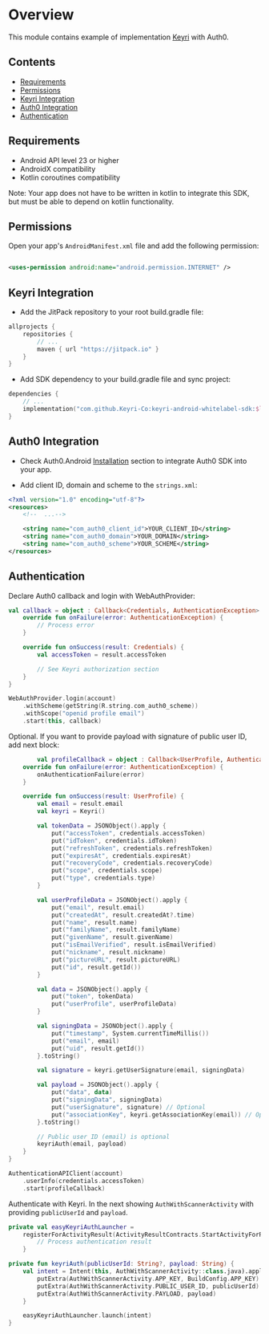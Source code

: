 # Overview

This module contains example of implementation [Keyri](https://keyri.com) with Auth0.

## Contents

* [Requirements](#Requirements)
* [Permissions](#Permissions)
* [Keyri Integration](#Keyri-Integration)
* [Auth0 Integration](#Auth0-Integration)
* [Authentication](#Authentication)

## Requirements

* Android API level 23 or higher
* AndroidX compatibility
* Kotlin coroutines compatibility

Note: Your app does not have to be written in kotlin to integrate this SDK, but must be able to
depend on kotlin functionality.

## Permissions

Open your app's `AndroidManifest.xml` file and add the following permission:

```xml

<uses-permission android:name="android.permission.INTERNET" />
```

## Keyri Integration

* Add the JitPack repository to your root build.gradle file:

```groovy
allprojects {
    repositories {
        // ...
        maven { url "https://jitpack.io" }
    }
}
```

* Add SDK dependency to your build.gradle file and sync project:

```kotlin
dependencies {
    // ...
    implementation("com.github.Keyri-Co:keyri-android-whitelabel-sdk:$latestKeyriVersion")
}
```

## Auth0 Integration

* Check Auth0.Android [Installation](https://github.com/auth0/Auth0.Android#installation) section to
  integrate Auth0 SDK into your app.

* Add client ID, domain and scheme to the `strings.xml`:

```xml
<?xml version="1.0" encoding="utf-8"?>
<resources>
    <!--  ...-->

    <string name="com_auth0_client_id">YOUR_CLIENT_ID</string>
    <string name="com_auth0_domain">YOUR_DOMAIN</string>
    <string name="com_auth0_scheme">YOUR_SCHEME</string>
</resources>
```

## Authentication

Declare Auth0 callback and login with WebAuthProvider:

```kotlin
val callback = object : Callback<Credentials, AuthenticationException> {
    override fun onFailure(error: AuthenticationException) {
        // Process error
    }

    override fun onSuccess(result: Credentials) {
        val accessToken = result.accessToken

        // See Keyri authorization section
    }
}

WebAuthProvider.login(account)
    .withScheme(getString(R.string.com_auth0_scheme))
    .withScope("openid profile email")
    .start(this, callback)
```

Optional. If you want to provide payload with signature of public user ID, add next block:

```kotlin
        val profileCallback = object : Callback<UserProfile, AuthenticationException> {
    override fun onFailure(error: AuthenticationException) {
        onAuthenticationFailure(error)
    }

    override fun onSuccess(result: UserProfile) {
        val email = result.email
        val keyri = Keyri()

        val tokenData = JSONObject().apply {
            put("accessToken", credentials.accessToken)
            put("idToken", credentials.idToken)
            put("refreshToken", credentials.refreshToken)
            put("expiresAt", credentials.expiresAt)
            put("recoveryCode", credentials.recoveryCode)
            put("scope", credentials.scope)
            put("type", credentials.type)
        }

        val userProfileData = JSONObject().apply {
            put("email", result.email)
            put("createdAt", result.createdAt?.time)
            put("name", result.name)
            put("familyName", result.familyName)
            put("givenName", result.givenName)
            put("isEmailVerified", result.isEmailVerified)
            put("nickname", result.nickname)
            put("pictureURL", result.pictureURL)
            put("id", result.getId())
        }

        val data = JSONObject().apply {
            put("token", tokenData)
            put("userProfile", userProfileData)
        }

        val signingData = JSONObject().apply {
            put("timestamp", System.currentTimeMillis())
            put("email", email)
            put("uid", result.getId())
        }.toString()

        val signature = keyri.getUserSignature(email, signingData)

        val payload = JSONObject().apply {
            put("data", data)
            put("signingData", signingData)
            put("userSignature", signature) // Optional
            put("associationKey", keyri.getAssociationKey(email)) // Optional
        }.toString()

        // Public user ID (email) is optional
        keyriAuth(email, payload)
    }
}

AuthenticationAPIClient(account)
    .userInfo(credentials.accessToken)
    .start(profileCallback)
```

Authenticate with Keyri. In the next showing `AuthWithScannerActivity` with providing
`publicUserId` and `payload`.

```kotlin
private val easyKeyriAuthLauncher =
    registerForActivityResult(ActivityResultContracts.StartActivityForResult()) {
        // Process authentication result
    }

private fun keyriAuth(publicUserId: String?, payload: String) {
    val intent = Intent(this, AuthWithScannerActivity::class.java).apply {
        putExtra(AuthWithScannerActivity.APP_KEY, BuildConfig.APP_KEY)
        putExtra(AuthWithScannerActivity.PUBLIC_USER_ID, publicUserId)
        putExtra(AuthWithScannerActivity.PAYLOAD, payload)
    }

    easyKeyriAuthLauncher.launch(intent)
}
```
